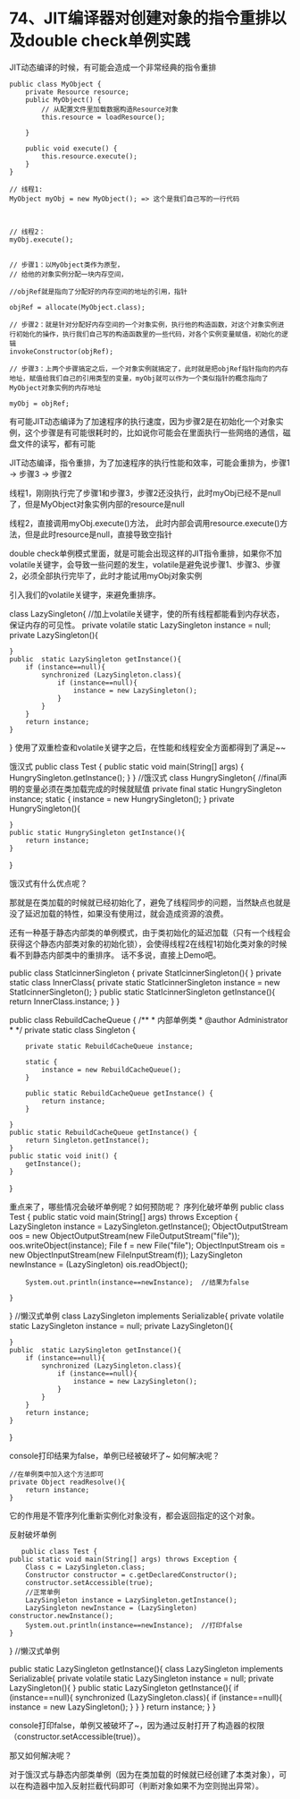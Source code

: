 # 74、JIT编译器对创建对象的指令重排以及double check单例实践
JIT动态编译的时候，有可能会造成一个非常经典的指令重排

```text
public class MyObject {
    private Resource resource;
    public MyObject() {
        // 从配置文件里加载数据构造Resource对象
        this.resource = loadResource(); 
    
    }

    public void execute() {
        this.resource.execute();
    }
}

// 线程1:
MyObject myObj = new MyObject(); => 这个是我们自己写的一行代码



// 线程2：
myObj.execute();


// 步骤1：以MyObject类作为原型，
// 给他的对象实例分配一块内存空间，

//objRef就是指向了分配好的内存空间的地址的引用，指针

objRef = allocate(MyObject.class);

// 步骤2：就是针对分配好内存空间的一个对象实例，执行他的构造函数，对这个对象实例进行初始化的操作，执行我们自己写的构造函数里的一些代码，对各个实例变量赋值，初始化的逻辑
invokeConstructor(objRef);

// 步骤3：上两个步骤搞定之后，一个对象实例就搞定了，此时就是把objRef指针指向的内存地址，赋值给我们自己的引用类型的变量，myObj就可以作为一个类似指针的概念指向了MyObject对象实例的内存地址

myObj = objRef;
```

有可能JIT动态编译为了加速程序的执行速度，因为步骤2是在初始化一个对象实例，这个步骤是有可能很耗时的，比如说你可能会在里面执行一些网络的通信，磁盘文件的读写，都有可能

 

JIT动态编译，指令重排，为了加速程序的执行性能和效率，可能会重排为，步骤1 -> 步骤3 -> 步骤2

 

线程1，刚刚执行完了步骤1和步骤3，步骤2还没执行，此时myObj已经不是null了，但是MyObject对象实例内部的resource是null

 

线程2，直接调用myObj.execute()方法， 此时内部会调用resource.execute()方法，但是此时resource是null，直接导致空指针

 

double check单例模式里面，就是可能会出现这样的JIT指令重排，如果你不加volatile关键字，会导致一些问题的发生，volatile是避免说步骤1、步骤3、步骤2，必须全部执行完毕了，此时才能试用myObj对象实例









引入我们的volatile关键字，来避免重排序。

class LazySingleton{
    //加上volatile关键字，使的所有线程都能看到内存状态，保证内存的可见性。
    private volatile static LazySingleton instance = null;		
    private LazySingleton(){

    }
    public  static LazySingleton getInstance(){
        if (instance==null){
            synchronized (LazySingleton.class){
                if (instance==null){
                    instance = new LazySingleton();
                }
            }
        }
        return instance;
    }
}
使用了双重检查和volatile关键字之后，在性能和线程安全方面都得到了满足~~

饿汉式
public class Test {
    public static void main(String[] args) {
        HungrySingleton.getInstance();
    }
}
//饿汉式
class HungrySingleton{
    //final声明的变量必须在类加载完成的时候就赋值
    private final static HungrySingleton instance;
    static {
        instance = new HungrySingleton();
    }
    private HungrySingleton(){

    }
    public static HungrySingleton getInstance(){
        return instance;
    }
}

饿汉式有什么优点呢？

那就是在类加载的时候就已经初始化了，避免了线程同步的问题，当然缺点也就是没了延迟加载的特性，如果没有使用过，就会造成资源的浪费。

还有一种基于静态内部类的单例模式，由于类初始化的延迟加载（只有一个线程会获得这个静态内部类对象的初始化锁），会使得线程2在线程1初始化类对象的时候看不到静态内部类中的重排序。
话不多说，直接上Demo吧。

public class StatIcinnerSingleton {
    private StatIcinnerSingleton(){
    }
    private static class InnerClass{
        private static StatIcinnerSingleton instance = new StatIcinnerSingleton();
    }
    public static StatIcinnerSingleton getInstance(){
        return InnerClass.instance;
    }
}




public class RebuildCacheQueue {
	/**
	 * 内部单例类
	 * @author Administrator
	 *
	 */
	private static class Singleton {
		
		private static RebuildCacheQueue instance;
		
		static {
			instance = new RebuildCacheQueue();
		}
		
		public static RebuildCacheQueue getInstance() {
			return instance;
		}
		
	}
	public static RebuildCacheQueue getInstance() {
		return Singleton.getInstance();
	}
	public static void init() {
		getInstance();
	}
	
}





重点来了，哪些情况会破坏单例呢？如何预防呢？
序列化破坏单例
public class Test {
    public static void main(String[] args) throws Exception {
        LazySingleton instance = LazySingleton.getInstance();
        ObjectOutputStream oos = new ObjectOutputStream(new FileOutputStream("file"));
        oos.writeObject(instance);
        File f = new File("file");
        ObjectInputStream ois = new ObjectInputStream(new FileInputStream(f));
        LazySingleton newInstance = (LazySingleton) ois.readObject();
        
        System.out.println(instance==newInstance);	//结果为false
        
    }
}
//懒汉式单例
class LazySingleton implements Serializable{
    private volatile static LazySingleton instance = null;
    private LazySingleton(){

    }
    public  static LazySingleton getInstance(){
        if (instance==null){
            synchronized (LazySingleton.class){
                if (instance==null){
                    instance = new LazySingleton();
                }
            }
        }
        return instance;
    }
}

console打印结果为false，单例已经被破坏了~
如何解决呢？

    //在单例类中加入这个方法即可
    private Object readResolve(){
        return instance;
    }

它的作用是不管序列化重新实例化对象没有，都会返回指定的这个对象。

反射破坏单例

    
       public class Test {
    public static void main(String[] args) throws Exception {
        Class c = LazySingleton.class;
        Constructor constructor = c.getDeclaredConstructor();
        constructor.setAccessible(true);
        //正常单例
        LazySingleton instance = LazySingleton.getInstance();
        LazySingleton newInstance = (LazySingleton) constructor.newInstance();
        System.out.println(instance==newInstance);	//打印false
    }
}
//懒汉式单例


 public  static LazySingleton getInstance(){
      class LazySingleton implements Serializable{
    private volatile static LazySingleton instance = null;
    private LazySingleton(){
    }
    public  static LazySingleton getInstance(){
        if (instance==null){
            synchronized (LazySingleton.class){
                if (instance==null){
                    instance = new LazySingleton();
                }
            }
        }
        return instance;
    }
}
    





console打印false，单例又被破坏了~，因为通过反射打开了构造器的权限（constructor.setAccessible(true)）。

那又如何解决呢？

对于饿汉式与静态内部类单例（因为在类加载的时候就已经创建了本类对象），可以在构造器中加入反射拦截代码即可（判断对象如果不为空则抛出异常）。

